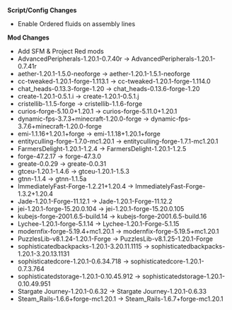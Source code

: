 **Script/Config Changes**
- Enable Ordered fluids on assembly lines

**Mod Changes**
- Add SFM & Project Red mods
- AdvancedPeripherals-1.20.1-0.7.40r -> AdvancedPeripherals-1.20.1-0.7.41r
- aether-1.20.1-1.5.0-neoforge -> aether-1.20.1-1.5.1-neoforge
- cc-tweaked-1.20.1-forge-1.113.1 -> cc-tweaked-1.20.1-forge-1.114.0
- chat_heads-0.13.3-forge-1.20 -> chat_heads-0.13.6-forge-1.20
- create-1.20.1-0.5.1.i -> create-1.20.1-0.5.1.j
- cristellib-1.1.5-forge -> cristellib-1.1.6-forge
- curios-forge-5.10.0+1.20.1 -> curios-forge-5.11.0+1.20.1
- dynamic-fps-3.7.3+minecraft-1.20.0-forge -> dynamic-fps-3.7.6+minecraft-1.20.0-forge
- emi-1.1.16+1.20.1+forge -> emi-1.1.18+1.20.1+forge
- entityculling-forge-1.7.0-mc1.20.1 -> entityculling-forge-1.7.1-mc1.20.1
- FarmersDelight-1.20.1-1.2.4 -> FarmersDelight-1.20.1-1.2.5
- forge-47.2.17 -> forge-47.3.0
- greate-0.0.29 -> greate-0.0.31
- gtceu-1.20.1-1.4.6 -> gtceu-1.20.1-1.5.3
- gtnn-1.1.4 -> gtnn-1.1.5a
- ImmediatelyFast-Forge-1.2.21+1.20.4 -> ImmediatelyFast-Forge-1.3.2+1.20.4
- Jade-1.20.1-Forge-11.12.1 -> Jade-1.20.1-Forge-11.12.2
- jei-1.20.1-forge-15.20.0.104 -> jei-1.20.1-forge-15.20.0.105
- kubejs-forge-2001.6.5-build.14 -> kubejs-forge-2001.6.5-build.16
- Lychee-1.20.1-forge-5.1.14 -> Lychee-1.20.1-Forge-5.1.15
- modernfix-forge-5.19.4+mc1.20.1 -> modernfix-forge-5.19.5+mc1.20.1
- PuzzlesLib-v8.1.24-1.20.1-Forge -> PuzzlesLib-v8.1.25-1.20.1-Forge
- sophisticatedbackpacks-1.20.1-3.20.11.1115 -> sophisticatedbackpacks-1.20.1-3.20.13.1131
- sophisticatedcore-1.20.1-0.6.34.718 -> sophisticatedcore-1.20.1-0.7.3.764
- sophisticatedstorage-1.20.1-0.10.45.912 -> sophisticatedstorage-1.20.1-0.10.49.951
- Stargate Journey-1.20.1-0.6.32 -> Stargate Journey-1.20.1-0.6.33
- Steam_Rails-1.6.6+forge-mc1.20.1 -> Steam_Rails-1.6.7+forge-mc1.20.1